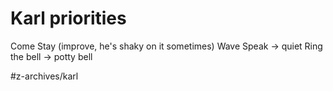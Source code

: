 # Karl priorities
Come
Stay (improve, he's shaky on it sometimes)
Wave
Speak -> quiet
Ring the bell -> potty bell

#z-archives/karl	